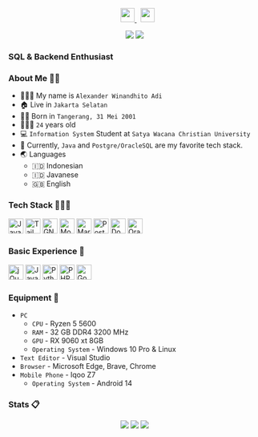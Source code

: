 <p align=center>
  </a>&nbsp;
  </a>&nbsp;
    <a href="https://twitter.com/alewsxx">
    <img height="28" src="https://upload.wikimedia.org/wikipedia/commons/5/53/X_logo_2023_original.svg">
  </a>&nbsp;
  <a href="https://instagram.com/alewsxx"><img height="28" src="https://upload.wikimedia.org/wikipedia/commons/e/e7/Instagram_logo_2016.svg"></a>&nbsp;
  <!-- <a href="https://pddikti.kemdikbud.go.id/data_mahasiswa/QjM3QzgxNUEtNDBGRi00MTRBLThFMjAtOEQxNDk4M0FCRDdG"><img height="28" src="https://i.postimg.cc/YSB2c3DG/1619598282440.png"></a> -->
</p>
<p align="center">
  <img src="https://visitor-badge.laobi.icu/badge?page_id=alewsxx.alewsxx" />
  <a href="https://github.com/alewsxx"><img src="https://img.shields.io/github/followers/tfkhdyt?label=alewsxx&style=social"/></a>
</p>

### SQL & Backend Enthusiast

### About Me 👨🏻

- 👨🏻‍💼 My name is `Alexander Winandhito Adi`
- 🏠 Live in `Jakarta Selatan`
- 👶🏻 Born in `Tangerang, 31 Mei 2001`
- 🧍🏻‍♂️ `24` years old
- 💻 `Information System` Student at `Satya Wacana Christian University`
- 🌟 Currently, `Java` and `Postgre/OracleSQL` are my favorite tech stack.
- 🌏 Languages
  - 🇮🇩 Indonesian
  - 🇮🇩 Javanese
  - 🇬🇧 English

### Tech Stack 👨🏻‍💻

<span>
  <img src="https://upload.wikimedia.org/wikipedia/commons/9/99/Unofficial_JavaScript_logo_2.svg" height="30" title="JavaScript" />
  <img src="https://upload.wikimedia.org/wikipedia/commons/d/d5/Tailwind_CSS_Logo.svg" height="30" title="Tailwind CSS" />
  <img src="https://cdn.freebiesupply.com/logos/large/2x/linux-tux-1-logo-png-transparent.png" height="30" title="GNU/Linux" />
  <img src="images/icons/mongo.svg" height="30" title="MongoDB" />
  <img src="https://www.silicon.de/wp-content/uploads/2014/12/MariaDB-reflex-blue-seal-blue-lettering-below-600px.png" height="30" title="MariaDB" />
  <img src="https://www.vectorlogo.zone/logos/postgresql/postgresql-icon.svg" height="30" title="PostgreSQL" />
  <img src="https://www.svgrepo.com/show/353659/docker-icon.svg" height="30" title="Docker" />
  <img src="https://w7.pngwing.com/pngs/916/783/png-transparent-oracle-corporation-logo-computer-software-marketing-oracle-vm-server-for-sparc-glass-teapot.png" height="30" title="Oracle" />
</span>

### Basic Experience 📖

<span>
  <img src="images/icons/jquery.svg" height="30" title="jQuery" />
  <img src="https://raw.githubusercontent.com/tfkhdyt/web-portfolio/main/public/icons/java.svg" height="30" title="Java" />
  <img src="https://upload.wikimedia.org/wikipedia/commons/c/c3/Python-logo-notext.svg" height="30" title="Python" />
  <img src="https://upload.wikimedia.org/wikipedia/commons/2/27/PHP-logo.svg" height="30" title="PHP" />
  <img src="https://www.logo.wine/a/logo/Laravel/Laravel-Logo.wine.svg" height="30" title="Go" />
</span>

### Equipment 🧰

- `PC` 
  - `CPU` - Ryzen 5 5600
  - `RAM` - 32 GB DDR4 3200 MHz
  - `GPU` - RX 9060 xt 8GB
  - `Operating System` - Windows 10 Pro & Linux
- `Text Editor` - Visual Studio 
- `Browser` - Microsoft Edge, Brave, Chrome
- `Mobile Phone` - Iqoo Z7
  - `Operating System` - Android 14

### Stats 📋

<p align="center">
  <img src="https://github-readme-stats-git-masterrstaa-rickstaa.vercel.app/api?username=alewsxx&show_icons=true&include_all_commits=true&count_private=true&theme=tokyonight" />
  <img src="https://github-readme-streak-stats.herokuapp.com/?user=alewsxx&count_private=true&theme=tokyonight" />
  <img src="https://github-readme-stats-git-masterrstaa-rickstaa.vercel.app/api/top-langs/?username=alewsxx&langs_count=10&theme=tokyonight&layout=compact&hide=css,scss,less,html,hack" />
</p>
